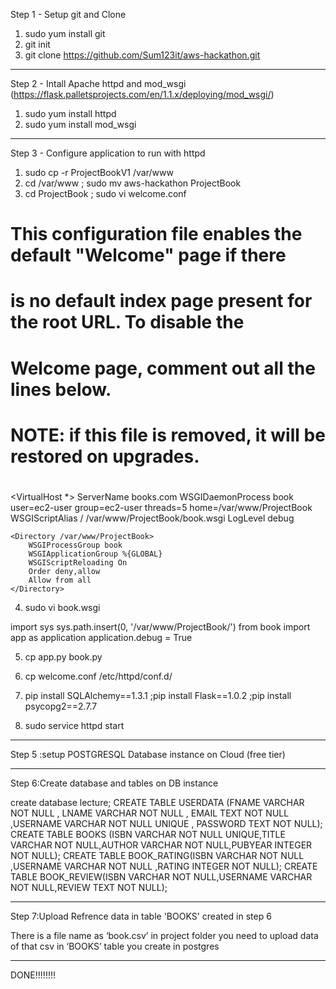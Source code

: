 Step 1 - Setup git and Clone 

1) sudo yum install git
2) git init
3) git clone https://github.com/Sum123it/aws-hackathon.git
                    
---------------------
Step 2 - Intall Apache httpd and mod_wsgi (https://flask.palletsprojects.com/en/1.1.x/deploying/mod_wsgi/)

1)	sudo yum install httpd
2)	sudo yum install mod_wsgi
---------------------------


Step 3 - Configure application to run with httpd

1)	sudo cp -r ProjectBookV1 /var/www
2)	cd /var/www ; sudo mv aws-hackathon ProjectBook
3)	cd ProjectBook  ; sudo vi welcome.conf

# This configuration file enables the default "Welcome" page if there
# is no default index page present for the root URL.  To disable the
# Welcome page, comment out all the lines below.
#
# NOTE: if this file is removed, it will be restored on upgrades.
#
<VirtualHost *>
   ServerName books.com
   WSGIDaemonProcess book user=ec2-user group=ec2-user threads=5 home=/var/www/ProjectBook
    WSGIScriptAlias / /var/www/ProjectBook/book.wsgi
    LogLevel debug

    <Directory /var/www/ProjectBook>
        WSGIProcessGroup book
        WSGIApplicationGroup %{GLOBAL}
        WSGIScriptReloading On
        Order deny,allow
        Allow from all
    </Directory>
</VirtualHost>

4)	sudo vi book.wsgi

import sys
sys.path.insert(0, '/var/www/ProjectBook/')
from book import app as application
application.debug = True

5)	cp app.py book.py

6)	cp welcome.conf /etc/httpd/conf.d/


7)	pip install SQLAlchemy==1.3.1 ;pip install Flask==1.0.2 ;pip install psycopg2==2.7.7
       
8)	sudo service httpd start

-----------------------------------------------------


Step 5 :setup POSTGRESQL Database instance on Cloud (free tier)

-----------------------------------------------------------

Step 6:Create database and tables on DB instance

create database lecture;
CREATE TABLE USERDATA (FNAME VARCHAR NOT NULL , LNAME VARCHAR NOT NULL , EMAIL TEXT NOT NULL ,USERNAME VARCHAR NOT NULL UNIQUE , PASSWORD TEXT NOT NULL);
CREATE TABLE BOOKS (ISBN VARCHAR NOT NULL UNIQUE,TITLE VARCHAR NOT NULL,AUTHOR VARCHAR NOT NULL,PUBYEAR INTEGER NOT NULL);
CREATE TABLE BOOK_RATING(ISBN VARCHAR NOT NULL ,USERNAME VARCHAR NOT NULL ,RATING INTEGER NOT NULL);
CREATE TABLE BOOK_REVIEW(ISBN VARCHAR NOT NULL,USERNAME VARCHAR NOT NULL,REVIEW TEXT NOT NULL);

-----------------------------------------------------------------

Step 7:Upload Refrence data in table 'BOOKS' created in step 6

There is a file name as ‘book.csv’ in project folder you need to upload data of that csv in ‘BOOKS’ table you create in postgres

----------------------------------------------------------------


DONE!!!!!!!!







